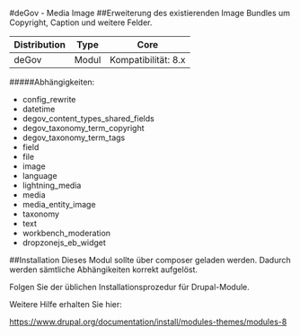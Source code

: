 #deGov - Media Image
##Erweiterung des existierenden Image Bundles um Copyright, Caption und weitere Felder.

Distribution | Type | Core
--- | --- | ---
deGov | Modul |  Kompatibilität: 8.x

#####Abhängigkeiten:
  - config_rewrite
  - datetime
  - degov_content_types_shared_fields
  - degov_taxonomy_term_copyright
  - degov_taxonomy_term_tags
  - field
  - file
  - image
  - language
  - lightning_media
  - media
  - media_entity_image
  - taxonomy
  - text
  - workbench_moderation
  - dropzonejs_eb_widget

##Installation
Dieses Modul sollte über composer geladen werden. Dadurch werden sämtliche Abhängikeiten korrekt aufgelöst.

Folgen Sie der üblichen Installationsprozedur für Drupal-Module.

Weitere Hilfe erhalten Sie hier:

https://www.drupal.org/documentation/install/modules-themes/modules-8

